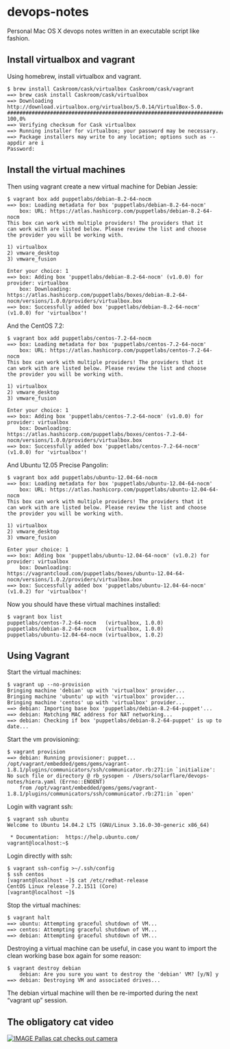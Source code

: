 # devops-notes

Personal Mac OS X devops notes written in an executable script like fashion.

## Install virtualbox and vagrant

Using homebrew, install virtualbox and vagrant.

```
$ brew install Caskroom/cask/virtualbox Caskroom/cask/vagrant
==> brew cask install Caskroom/cask/virtualbox
==> Downloading http://download.virtualbox.org/virtualbox/5.0.14/VirtualBox-5.0.
######################################################################## 100,0%
==> Verifying checksum for Cask virtualbox
==> Running installer for virtualbox; your password may be necessary.
==> Package installers may write to any location; options such as --appdir are i
Password:
```

## Install the virtual machines

Then using vagrant create a new virtual machine for Debian Jessie:

```
$ vagrant box add puppetlabs/debian-8.2-64-nocm
==> box: Loading metadata for box 'puppetlabs/debian-8.2-64-nocm'
    box: URL: https://atlas.hashicorp.com/puppetlabs/debian-8.2-64-nocm
This box can work with multiple providers! The providers that it
can work with are listed below. Please review the list and choose
the provider you will be working with.

1) virtualbox
2) vmware_desktop
3) vmware_fusion

Enter your choice: 1
==> box: Adding box 'puppetlabs/debian-8.2-64-nocm' (v1.0.0) for provider: virtualbox
    box: Downloading: https://atlas.hashicorp.com/puppetlabs/boxes/debian-8.2-64-nocm/versions/1.0.0/providers/virtualbox.box
==> box: Successfully added box 'puppetlabs/debian-8.2-64-nocm' (v1.0.0) for 'virtualbox'!
```

And the CentOS 7.2:

```
$ vagrant box add puppetlabs/centos-7.2-64-nocm
==> box: Loading metadata for box 'puppetlabs/centos-7.2-64-nocm'
    box: URL: https://atlas.hashicorp.com/puppetlabs/centos-7.2-64-nocm
This box can work with multiple providers! The providers that it
can work with are listed below. Please review the list and choose
the provider you will be working with.

1) virtualbox
2) vmware_desktop
3) vmware_fusion

Enter your choice: 1
==> box: Adding box 'puppetlabs/centos-7.2-64-nocm' (v1.0.0) for provider: virtualbox
    box: Downloading: https://atlas.hashicorp.com/puppetlabs/boxes/centos-7.2-64-nocm/versions/1.0.0/providers/virtualbox.box
==> box: Successfully added box 'puppetlabs/centos-7.2-64-nocm' (v1.0.0) for 'virtualbox'!
```

And Ubuntu 12.05 Precise Pangolin:

```
$ vagrant box add puppetlabs/ubuntu-12.04-64-nocm
==> box: Loading metadata for box 'puppetlabs/ubuntu-12.04-64-nocm'
    box: URL: https://atlas.hashicorp.com/puppetlabs/ubuntu-12.04-64-nocm
This box can work with multiple providers! The providers that it
can work with are listed below. Please review the list and choose
the provider you will be working with.

1) virtualbox
2) vmware_desktop
3) vmware_fusion

Enter your choice: 1
==> box: Adding box 'puppetlabs/ubuntu-12.04-64-nocm' (v1.0.2) for provider: virtualbox
    box: Downloading: https://vagrantcloud.com/puppetlabs/boxes/ubuntu-12.04-64-nocm/versions/1.0.2/providers/virtualbox.box
==> box: Successfully added box 'puppetlabs/ubuntu-12.04-64-nocm' (v1.0.2) for 'virtualbox'!
```

Now you should have these virtual machines installed:

```
$ vagrant box list
puppetlabs/centos-7.2-64-nocm   (virtualbox, 1.0.0)
puppetlabs/debian-8.2-64-nocm   (virtualbox, 1.0.0)
puppetlabs/ubuntu-12.04-64-nocm (virtualbox, 1.0.2)
```

## Using Vagrant

Start the virtual machines:

```
$ vagrant up --no-provision
Bringing machine 'debian' up with 'virtualbox' provider...
Bringing machine 'ubuntu' up with 'virtualbox' provider...
Bringing machine 'centos' up with 'virtualbox' provider...
==> debian: Importing base box 'puppetlabs/debian-8.2-64-puppet'...
==> debian: Matching MAC address for NAT networking...
==> debian: Checking if box 'puppetlabs/debian-8.2-64-puppet' is up to date...
```

Start the vm provisioning:

```
$ vagrant provision
==> debian: Running provisioner: puppet...
/opt/vagrant/embedded/gems/gems/vagrant-1.8.1/plugins/communicators/ssh/communicator.rb:271:in `initialize': No such file or directory @ rb_sysopen - /Users/solarflare/devops-notes/hiera.yaml (Errno::ENOENT)
	from /opt/vagrant/embedded/gems/gems/vagrant-1.8.1/plugins/communicators/ssh/communicator.rb:271:in `open'
```

Login with vagrant ssh:

```
$ vagrant ssh ubuntu
Welcome to Ubuntu 14.04.2 LTS (GNU/Linux 3.16.0-30-generic x86_64)

 * Documentation:  https://help.ubuntu.com/
vagrant@localhost:~$
```

Login directly with ssh:

```
$ vagrant ssh-config >~/.ssh/config
$ ssh centos
[vagrant@localhost ~]$ cat /etc/redhat-release 
CentOS Linux release 7.2.1511 (Core) 
[vagrant@localhost ~]$
```

Stop the virtual machines:

```
$ vagrant halt
==> ubuntu: Attempting graceful shutdown of VM...
==> centos: Attempting graceful shutdown of VM...
==> debian: Attempting graceful shutdown of VM...
```

Destroying a virtual machine can be useful, in case you want to import the clean working base box again for some reason:

```
$ vagrant destroy debian
    debian: Are you sure you want to destroy the 'debian' VM? [y/N] y
==> debian: Destroying VM and associated drives...
```

The debian virtual machine will then be re-imported during the next “vagrant up” session.

## The obligatory cat video

[![IMAGE Pallas cat checks out camera](http://img.youtube.com/vi/gIXw-3H48yU/0.jpg)](http://www.youtube.com/watch?v=gIXw-3H48yU)
